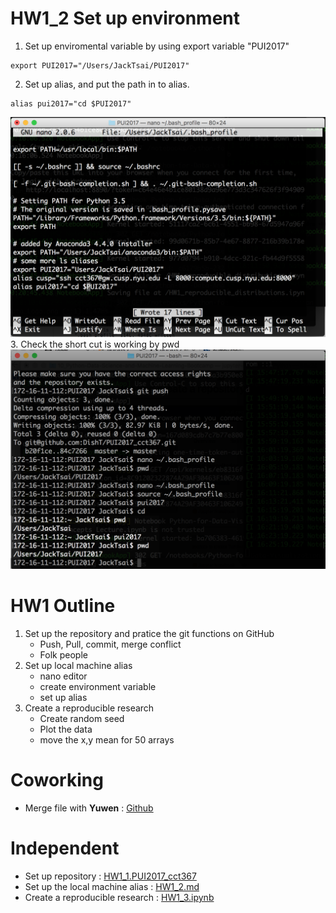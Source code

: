 # HW1_2 Set up environment
1. Set up enviromental variable by using export variable "PUI2017"
<pre><code>export PUI2017="/Users/JackTsai/PUI2017"
</code></pre>
2. Set up alias, and put the path in to alias.
<pre><code>alias pui2017="cd $PUI2017"
</code></pre>

![ScreenShot2.jpg](HW1_cct367/screenshots/ScreenShot2.png)
3. Check the short cut is working by pwd
![Alt text](HW1_cct367/screenshots/ScreenShot1.png "Set up Alias pui2017")

# HW1 Outline
1. Set up the repository and pratice the git functions on GitHub
	* Push, Pull, commit, merge conflict
	* Folk people
2. Set up local machine alias
	* nano editor
	* create environment variable
	* set up alias
3. Create a reproducible research
	* Create random seed
	* Plot the data
	* move the x,y mean for 50 arrays

# Coworking
* Merge file with **Yuwen** : [Github]
	
[Github]: https://github.com/ywnch/gittest_ywc249

# Independent
* Set up repository : [HW1_1.PUI2017_cct367]
* Set up the local machine alias : [HW1_2.md]
* Create a reproducible research : [HW1_3.ipynb]


[HW1_3.ipynb]:https://github.com/DishT/PUI2017_cct367/blob/master/HW1_3_cct367.ipynb
[HW1_2.md]: https://github.com/DishT/PUI2017_cct367/blob/master/README_HW1_2.md
[HW1_1.PUI2017_cct367]: https://github.com/DishT/PUI2017_cct367

